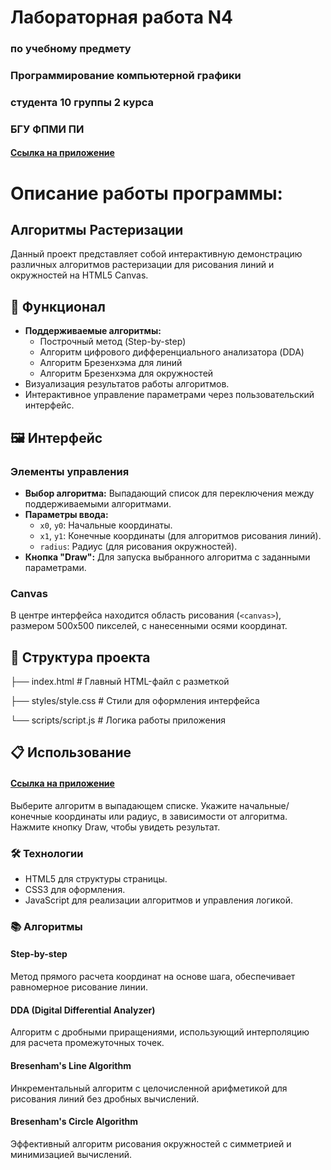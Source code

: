 # Лабораторная работа N4
### по учебному предмету 
### Программирование компьютерной графики
### студента 10 группы 2 курса 
### БГУ ФПМИ ПИ


#### [Ссылка на приложение](https://ranopashec.github.io/basic-raster-algorithms/)

# Описание работы программы: 
## Алгоритмы Растеризации

Данный проект представляет собой интерактивную демонстрацию различных алгоритмов растеризации для рисования линий и окружностей на HTML5 Canvas. 

## 🚀 Функционал

- **Поддерживаемые алгоритмы:**
  - Построчный метод (Step-by-step)
  - Алгоритм цифрового дифференциального анализатора (DDA)
  - Алгоритм Брезенхэма для линий
  - Алгоритм Брезенхэма для окружностей
- Визуализация результатов работы алгоритмов.
- Интерактивное управление параметрами через пользовательский интерфейс.

## 🖼️ Интерфейс

### Элементы управления
- **Выбор алгоритма:** Выпадающий список для переключения между поддерживаемыми алгоритмами.
- **Параметры ввода:**
  - `x0`, `y0`: Начальные координаты.
  - `x1`, `y1`: Конечные координаты (для алгоритмов рисования линий).
  - `radius`: Радиус (для рисования окружностей).
- **Кнопка "Draw":** Для запуска выбранного алгоритма с заданными параметрами.

### Canvas
В центре интерфейса находится область рисования (`<canvas>`), размером 500x500 пикселей, с нанесенными осями координат.

## 📂 Структура проекта

├── index.html # Главный HTML-файл с разметкой 

├── styles/style.css # Стили для оформления интерфейса 

└── scripts/script.js # Логика работы приложения

## 📋 Использование

#### [Ссылка на приложение](https://ranopashec.github.io/basic-raster-algorithms/)
Выберите алгоритм в выпадающем списке.
Укажите начальные/конечные координаты или радиус, в зависимости от алгоритма.
Нажмите кнопку Draw, чтобы увидеть результат.

### 🛠️ Технологии
 - HTML5 для структуры страницы.
 - CSS3 для оформления.
 - JavaScript для реализации алгоритмов и управления логикой.

### 📚 Алгоритмы
#### Step-by-step
Метод прямого расчета координат на основе шага, обеспечивает равномерное рисование линии.

#### DDA (Digital Differential Analyzer)
Алгоритм с дробными приращениями, использующий интерполяцию для расчета промежуточных точек.

#### Bresenham's Line Algorithm
Инкрементальный алгоритм с целочисленной арифметикой для рисования линий без дробных вычислений.

#### Bresenham's Circle Algorithm
Эффективный алгоритм рисования окружностей с симметрией и минимизацией вычислений.









